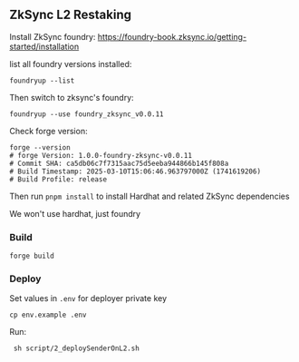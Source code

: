 ## ZkSync L2 Restaking

Install ZkSync foundry: https://foundry-book.zksync.io/getting-started/installation

list all foundry versions installed:
```
foundryup --list
```

Then switch to zksync's foundry:
```
foundryup --use foundry_zksync_v0.0.11
```

Check forge version:
```
forge --version
# forge Version: 1.0.0-foundry-zksync-v0.0.11
# Commit SHA: ca5db06c7f7315aac75d5eeba944866b145f808a
# Build Timestamp: 2025-03-10T15:06:46.963797000Z (1741619206)
# Build Profile: release
```

Then run `pnpm install` to install Hardhat and related ZkSync dependencies

We won't use hardhat, just foundry

### Build

```shell
forge build
```

### Deploy

Set values in `.env` for deployer private key
```
cp env.example .env
```

Run:
```shell
 sh script/2_deploySenderOnL2.sh
```
